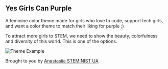 ## Yes Girls Can Purple 
A feminine color theme made for girls who love to code, support tech girls, and want a color theme to match their liking for purple ;)

To attract more girls to STEM, we need to show the beauty, colorfulness and diversity of this world. This is one of the options.


![Theme Example](images/showcase.png)

Brought to you by [Anastasiia STEMINIST UA](https://www.instagram.com/steminist.ua/)
